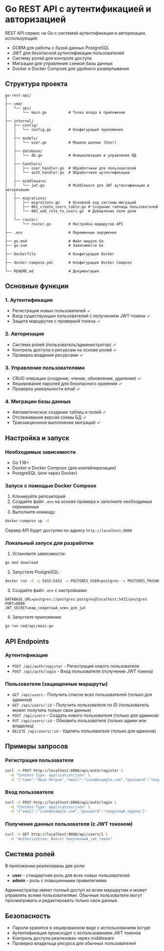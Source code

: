 # Go REST API с аутентификацией и авторизацией

REST API сервис на Go с системой аутентификации и авторизации, использующий:
- GORM для работы с базой данных PostgreSQL
- JWT для безопасной аутентификации пользователей
- Систему ролей для контроля доступа
- Миграции для управления схемой базы данных
- Docker и Docker Compose для удобного развертывания

## Структура проекта

```
go-rest-api/
│
├── cmd/
│   └── api/
│       └── main.go          # Точка входа в приложение
│
├── internal/
│   ├── config/
│   │   └── config.go        # Конфигурация приложения
│   │
│   ├── models/
│   │   └── user.go          # Модели данных (User)
│   │
│   ├── database/
│   │   └── db.go            # Инициализация и управление БД
│   │
│   ├── handlers/
│   │   ├── user_handler.go  # Обработчики для пользователей
│   │   └── auth_handler.go  # Обработчики аутентификации
│   │
│   ├── middleware/
│   │   └── jwt.go           # Middleware для JWT аутентификации и авторизации
│   │
│   ├── migrations/
│   │   ├── migrations.go    # Основной код системы миграций
│   │   ├── 001_create_users_table.go # Создание таблицы пользователей
│   │   └── 002_add_role_to_users.go  # Добавление поля роли
│   │
│   └── router/
│       └── router.go        # Настройка маршрутов API
│
├── .env                     # Переменные окружения
│
├── go.mod                   # Файл модуля Go
├── go.sum                   # Зависимости Go
│
├── Dockerfile               # Конфигурация Docker
│
├── docker-compose.yml       # Конфигурация Docker Compose
│
└── README.md                # Документация
```

## Основные функции

### 1. Аутентификация
- Регистрация новых пользователей ✓
- Вход существующих пользователей с получением JWT-токена ✓
- Защита маршрутов с проверкой токена ✓

### 2. Авторизация
- Система ролей (пользователь/администратор) ✓
- Контроль доступа к ресурсам на основе ролей ✓
- Проверка владения ресурсами ✓

### 3. Управление пользователями
- CRUD операции (создание, чтение, обновление, удаление) ✓
- Хеширование паролей для безопасного хранения ✓
- Проверка уникальности email ✓

### 4. Миграции базы данных
- Автоматическое создание таблиц и полей ✓
- Отслеживание версий схемы БД ✓
- Транзакционное выполнение миграций ✓

## Настройка и запуск

### Необходимые зависимости
- Go 1.16+
- Docker и Docker Compose (для контейнеризации)
- PostgreSQL (или через Docker)

### Запуск с помощью Docker Compose

1. Клонируйте репозиторий
2. Создайте файл `.env` на основе примера и заполните необходимые переменные
3. Выполните команду:

```bash
docker-compose up -d
```

Сервер API будет доступен по адресу `http://localhost:8080`

### Локальный запуск для разработки

1. Установите зависимости:
```bash
go mod download
```

2. Запустите PostgreSQL:
```bash
docker run -d -p 5432:5432 -e POSTGRES_USER=postgres -e POSTGRES_PASSWORD=postgres -e POSTGRES_DB=postgres postgres:14-alpine
```

3. Создайте файл `.env` с настройками:
```
DATABASE_URL=postgres://postgres:postgres@localhost:5432/postgres
PORT=8080
JWT_SECRET=ваш_секретный_ключ_для_jwt
```

4. Запустите приложение:
```bash
go run cmd/api/main.go
```

## API Endpoints

### Аутентификация

- `POST /api/auth/register` - Регистрация нового пользователя
- `POST /api/auth/login` - Вход пользователя (получение JWT токена)

### Пользователи (защищенные маршруты)

- `GET /api/users` - Получить список всех пользователей (только для админов)
- `GET /api/users/:id` - Получить пользователя по ID (пользователь может получить только свои данные)
- `POST /api/users` - Создать нового пользователя (только для админов)
- `PUT /api/users/:id` - Обновить пользователя (только админ или владелец)
- `DELETE /api/users/:id` - Удалить пользователя (только для админов)

## Примеры запросов

### Регистрация пользователя
```bash
curl -X POST http://localhost:8080/api/auth/register \
  -H "Content-Type: application/json" \
  -d '{"name":"Иван Петров","email":"ivan@example.com","password":"секретный_пароль"}'
```

### Вход пользователя
```bash
curl -X POST http://localhost:8080/api/auth/login \
  -H "Content-Type: application/json" \
  -d '{"email":"ivan@example.com","password":"секретный_пароль"}'
```

### Получение данных пользователя (с JWT токеном)
```bash
curl -X GET http://localhost:8080/api/users/1 \
  -H "Authorization: Bearer полученный_jwt_токен"
```

## Система ролей

В приложении реализованы две роли:
- **user** - стандартная роль для всех новых пользователей
- **admin** - роль с повышенными привилегиями

Администратор имеет полный доступ ко всем маршрутам и может управлять всеми пользователями.
Обычные пользователи могут просматривать и редактировать только свои данные.

## Безопасность

- Пароли хранятся в хешированном виде с использованием bcrypt
- Аутентификация происходит с использованием JWT токенов
- Контроль доступа реализован через middleware
- Проверка владельца ресурса для обычных пользователей